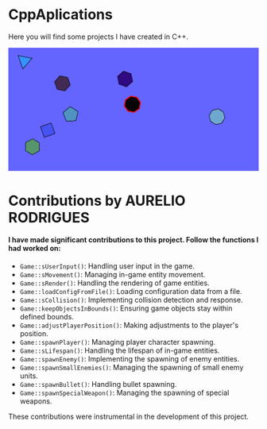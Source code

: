 # CppAplications

Here you will find some projects I have created in C++.

<img src="Geo-wars-pic.png" alt="Geo Wars screem">

<h1>Contributions by AURELIO RODRIGUES</h1>

<h4>I have made significant contributions to this project. Follow the functions I had worked on:</h4>

- `Game::sUserInput()`: Handling user input in the game.
- `Game::sMovement()`: Managing in-game entity movement.
- `Game::sRender()`: Handling the rendering of game entities.
- `Game::loadConfigFromFile()`: Loading configuration data from a file.
- `Game::sCollision()`: Implementing collision detection and response.
- `Game::keepObjectsInBounds()`: Ensuring game objects stay within defined bounds.
- `Game::adjustPlayerPosition()`: Making adjustments to the player's position.
- `Game::spawnPlayer()`: Managing player character spawning.
- `Game::sLifespan()`: Handling the lifespan of in-game entities.
- `Game::spawnEnemy()`: Implementing the spawning of enemy entities.
- `Game::spawnSmallEnemies()`: Managing the spawning of small enemy units.
- `Game::spawnBullet()`: Handling bullet spawning.
- `Game::spawnSpecialWeapon()`: Managing the spawning of special weapons.

These contributions were instrumental in the development of this project.
